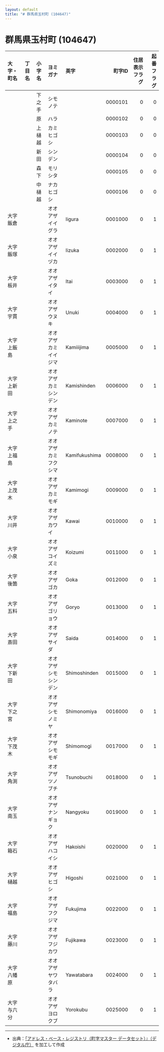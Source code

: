 ```yaml
---
layout: default
title: "# 群馬県玉村町 (104647)"
---
```


# 群馬県玉村町 (104647)

| 大字・町名 | 丁目名 | 小字名 | ヨミガナ | 英字 | 町字ID | 住居表示フラグ | 起番フラグ |
|:--------|:------|:------|:-----------------|:---------------------|--------:|----------:|--------:|
|  |  | 下之手 | シモノテ |  | 0000101 | 0 | 0 |
|  |  | 原 | ハラ |  | 0000102 | 0 | 0 |
|  |  | 上樋越 | カミヒゴシ |  | 0000103 | 0 | 0 |
|  |  | 新田 | シンデン |  | 0000104 | 0 | 0 |
|  |  | 森下 | モリシタ |  | 0000105 | 0 | 0 |
|  |  | 中樋越 | ナカヒゴシ |  | 0000106 | 0 | 0 |
| 大字飯倉 |  |  | オオアザイイグラ | Iigura | 0001000 | 0 | 1 |
| 大字飯塚 |  |  | オオアザイイヅカ | Iizuka | 0002000 | 0 | 1 |
| 大字板井 |  |  | オオアザイタイ | Itai | 0003000 | 0 | 1 |
| 大字宇貫 |  |  | オオアザウヌキ | Unuki | 0004000 | 0 | 1 |
| 大字上飯島 |  |  | オオアザカミイイジマ | Kamiiijima | 0005000 | 0 | 1 |
| 大字上新田 |  |  | オオアザカミシンデン | Kamishinden | 0006000 | 0 | 1 |
| 大字上之手 |  |  | オオアザカミノテ | Kaminote | 0007000 | 0 | 1 |
| 大字上福島 |  |  | オオアザカミフクシマ | Kamifukushima | 0008000 | 0 | 1 |
| 大字上茂木 |  |  | オオアザカミモギ | Kamimogi | 0009000 | 0 | 1 |
| 大字川井 |  |  | オオアザカワイ | Kawai | 0010000 | 0 | 1 |
| 大字小泉 |  |  | オオアザコイズミ | Koizumi | 0011000 | 0 | 1 |
| 大字後箇 |  |  | オオアザゴカ | Goka | 0012000 | 0 | 1 |
| 大字五料 |  |  | オオアザゴリョウ | Goryo | 0013000 | 0 | 1 |
| 大字斎田 |  |  | オオアザサイダ | Saida | 0014000 | 0 | 1 |
| 大字下新田 |  |  | オオアザシモシンデン | Shimoshinden | 0015000 | 0 | 1 |
| 大字下之宮 |  |  | オオアザシモノミヤ | Shimonomiya | 0016000 | 0 | 1 |
| 大字下茂木 |  |  | オオアザシモモギ | Shimomogi | 0017000 | 0 | 1 |
| 大字角渕 |  |  | オオアザツノブチ | Tsunobuchi | 0018000 | 0 | 1 |
| 大字南玉 |  |  | オオアザナンギョク | Nangyoku | 0019000 | 0 | 1 |
| 大字箱石 |  |  | オオアザハコイシ | Hakoishi | 0020000 | 0 | 1 |
| 大字樋越 |  |  | オオアザヒゴシ | Higoshi | 0021000 | 0 | 1 |
| 大字福島 |  |  | オオアザフクジマ | Fukujima | 0022000 | 0 | 1 |
| 大字藤川 |  |  | オオアザフジカワ | Fujikawa | 0023000 | 0 | 1 |
| 大字八幡原 |  |  | オオアザヤワタバラ | Yawatabara | 0024000 | 0 | 1 |
| 大字与六分 |  |  | オオアザヨロクブ | Yorokubu | 0025000 | 0 | 1 |

---

- 出典：[「アドレス・ベース・レジストリ（町字マスター データセット）』（デジタル庁）](https://www.digital.go.jp/policies/base_registry_address/) を加工して作成